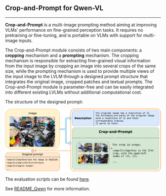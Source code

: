 ## Crop-and-Prompt for Qwen-VL
***
**Crop-and-Prompt** is a multi-image prompting method aiming at improving VLMs' performance on fine-grained perception tasks. It requires no pretraining or fine-tuning, and is portable on VLMs with support for multi-image inputs.

The Crop-and-Prompt module consists of two main components: a **cropping** mechanism and a **prompting** mechanism. The cropping mechanism is responsible for extracting fine-grained visual information from the input image by cropping an image into several crops of the same size, while the prompting mechanism is used to provide multiple views of the input image to the LVLM through a designed prompt structure that integrates the original image, cropped patches and textual prompts. The Crop-and-Prompt module is parameter-free and can be easily integrated into different existing LVLMs without additional computational cost.

The structure of the designed prompt:
<p align="center">
    <img src="assets/prompt_structure.png" />
<p>

The evaluation scripts can be found [here](eval_mm/README.md).

See <a href="README_Qwen.md">README_Qwen</a> for more information.